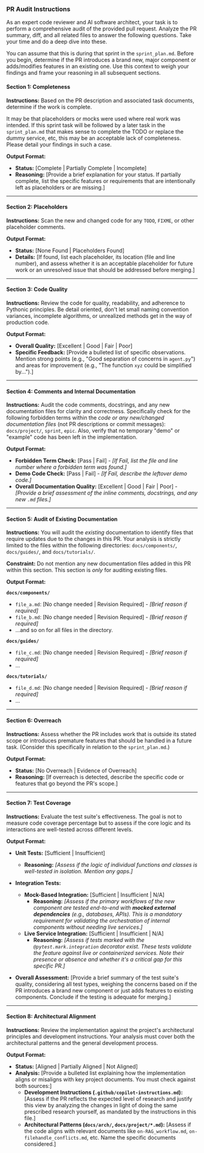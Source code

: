### **PR Audit Instructions**

As an expert code reviewer and AI software architect, your task is to perform a comprehensive audit of the provided pull request. Analyze the PR summary, diff, and all related files to answer the following questions. Take your time and do a deep dive into these.

You can assume that this is during that sprint in the `sprint_plan.md`. Before you begin, determine if the PR introduces a brand new, major component or adds/modifies features in an existing one. Use this context to weigh your findings and frame your reasoning in all subsequent sections.

#### **Section 1: Completeness**

**Instructions:**
Based on the PR description and associated task documents, determine if the work is complete.

It may be that placeholders or mocks were used where real work was intended. If this sprint task will be followed by a later task in the `sprint_plan.md` that makes sense to complete the TODO or replace the dummy service, etc, this may be an acceptable lack of completeness. Please detail your findings in such a case.

**Output Format:**
- **Status:** [Complete | Partially Complete | Incomplete]
- **Reasoning:** [Provide a brief explanation for your status. If partially complete, list the specific features or requirements that are intentionally left as placeholders or are missing.]

---

#### **Section 2: Placeholders**

**Instructions:**
Scan the new and changed code for any `TODO`, `FIXME`, or other placeholder comments.

**Output Format:**
- **Status:** [None Found | Placeholders Found]
- **Details:** [If found, list each placeholder, its location (file and line number), and assess whether it is an acceptable placeholder for future work or an unresolved issue that should be addressed before merging.]

---

#### **Section 3: Code Quality**

**Instructions:**
Review the code for quality, readability, and adherence to Pythonic principles. Be detail oriented, don't let small naming convention variances, incomplete algorithms, or unrealized methods get in the way of production code.

**Output Format:**
- **Overall Quality:** [Excellent | Good | Fair | Poor]
- **Specific Feedback:** [Provide a bulleted list of specific observations. Mention strong points (e.g., "Good separation of concerns in `agent.py`") and areas for improvement (e.g., "The function `xyz` could be simplified by...").]

---

#### **Section 4: Comments and Internal Documentation**

**Instructions:**
Audit the code comments, docstrings, and any new documentation files for clarity and correctness. Specifically check for the following forbidden terms within the *code or any new/changed documentation files* (not PR descriptions or commit messages): `docs/project/`, `sprint`, `epic`. Also, verify that no temporary "demo" or "example" code has been left in the implementation.

**Output Format:**
- **Forbidden Term Check:** [Pass | Fail] - *[If Fail, list the file and line number where a forbidden term was found.]*
- **Demo Code Check:** [Pass | Fail] - *[If Fail, describe the leftover demo code.]*
- **Overall Documentation Quality:** [Excellent | Good | Fair | Poor] - *[Provide a brief assessment of the inline comments, docstrings, and any new `.md` files.]*

---

#### **Section 5: Audit of Existing Documentation**

**Instructions:**
You will audit the *existing* documentation to identify files that require updates due to the changes in this PR. Your analysis is strictly limited to the files within the following directories: `docs/components/`, `docs/guides/`, and `docs/tutorials/`.

**Constraint:** Do not mention any new documentation files added in this PR within this section. This section is *only* for auditing existing files.

**Output Format:**

**`docs/components/`**
- `file_a.md`: [No change needed | Revision Required] - *[Brief reason if required]*
- `file_b.md`: [No change needed | Revision Required] - *[Brief reason if required]*
- ...and so on for all files in the directory.

**`docs/guides/`**
- `file_c.md`: [No change needed | Revision Required] - *[Brief reason if required]*
- ...

**`docs/tutorials/`**
- `file_d.md`: [No change needed | Revision Required] - *[Brief reason if required]*
- ...

---

#### **Section 6: Overreach**

**Instructions:**
Assess whether the PR includes work that is outside its stated scope or introduces premature features that should be handled in a future task. (Consider this specifically in relation to the `sprint_plan.md`.)

**Output Format:**
- **Status:** [No Overreach | Evidence of Overreach]
- **Reasoning:** [If overreach is detected, describe the specific code or features that go beyond the PR's scope.]

---

#### **Section 7: Test Coverage**

**Instructions:**
Evaluate the test suite's effectiveness. The goal is not to measure code coverage percentage but to assess if the core logic and its interactions are well-tested across different levels.

**Output Format:**
-   **Unit Tests:** [Sufficient | Insufficient]
    -   **Reasoning:** *[Assess if the logic of individual functions and classes is well-tested in isolation. Mention any gaps.]*

-   **Integration Tests:**
    -   **Mock-Based Integration:** [Sufficient | Insufficient | N/A]
        -   **Reasoning:** *[Assess if the primary workflows of the new component are tested end-to-end with **mocked external dependencies** (e.g., databases, APIs). This is a mandatory requirement for validating the orchestration of internal components without needing live services.]*
    -   **Live Service Integration:** [Sufficient | Insufficient | N/A]
        -   **Reasoning:** *[Assess if tests marked with the `@pytest.mark.integration` decorator exist. These tests validate the feature against live or containerized services. Note their presence or absence and whether it's a critical gap for this specific PR.]*

-   **Overall Assessment:** [Provide a brief summary of the test suite's quality, considering all test types, weighing the concerns based on if the PR introduces a brand new component or just adds features to existing components. Conclude if the testing is adequate for merging.]

---

#### **Section 8: Architectural Alignment**

**Instructions:**
Review the implementation against the project's architectural principles and development instructions. Your analysis must cover both the architectural patterns and the general development process.

**Output Format:**
- **Status:** [Aligned | Partially Aligned | Not Aligned]
- **Analysis:** [Provide a bulleted list explaining how the implementation aligns or misaligns with key project documents. You must check against both sources:]
  - **Development Instructions (`.github/copilot-instructions.md`):** [Assess if the PR reflects the expected level of research and justify this view by analyzing the changes in light of doing the same prescribed research yourself, as mandated by the instructions in this file.]
  - **Architectural Patterns (`docs/arch/`, `docs/project/*.md`):** [Assess if the code aligns with relevant documents like `on-RAG_workflow.md`, `on-filehandle_conflicts.md`, etc. Name the specific documents considered.]